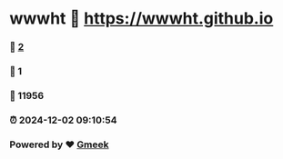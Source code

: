 # wwwht :link: https://wwwht.github.io 
### :page_facing_up: [2](https://wwwht.github.io/tag.html) 
### :speech_balloon: 1 
### :hibiscus: 11956 
### :alarm_clock: 2024-12-02 09:10:54 
### Powered by :heart: [Gmeek](https://github.com/Meekdai/Gmeek)
